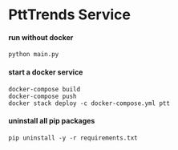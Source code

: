 # PttTrends Service

#### run without docker
```
python main.py
```

#### start a docker service
```
docker-compose build
docker-compose push
docker stack deploy -c docker-compose.yml ptt
```
#### uninstall all pip packages
```
pip uninstall -y -r requirements.txt
```
